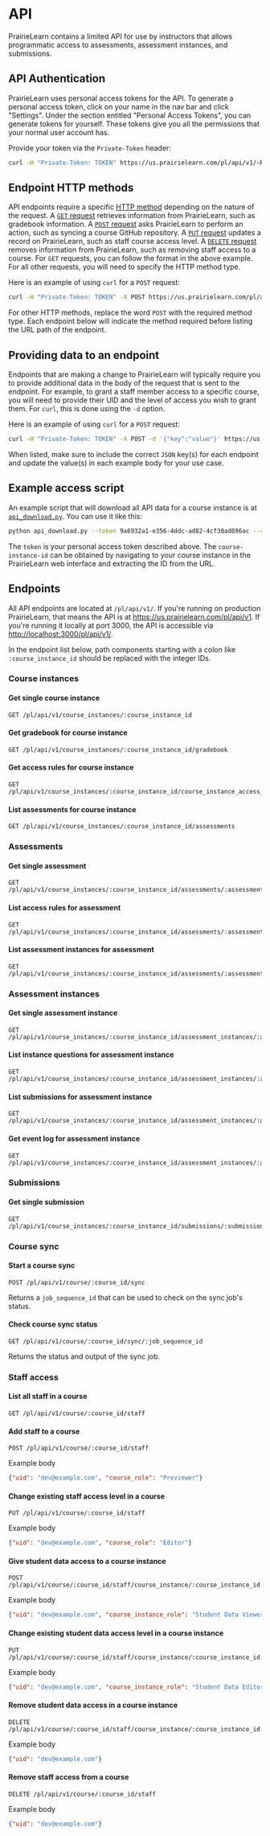 # API

PrairieLearn contains a limited API for use by instructors that allows programmatic access to assessments, assessment instances, and submissions.

## API Authentication

PrairieLearn uses personal access tokens for the API. To generate a personal access token, click on your name in the nav bar and click "Settings". Under the section entitled "Personal Access Tokens", you can generate tokens for yourself. These tokens give you all the permissions that your normal user account has.

Provide your token via the `Private-Token` header:

```sh
curl -H "Private-Token: TOKEN" https://us.prairielearn.com/pl/api/v1/<REST_OF_PATH>
```

## Endpoint HTTP methods

API endpoints require a specific [HTTP method](https://developer.mozilla.org/en-US/docs/Web/HTTP/Reference/Methods) depending on the nature of the request. A [`GET` request](https://developer.mozilla.org/en-US/docs/Web/HTTP/Reference/Methods/GET) retrieves information from PrairieLearn, such as gradebook information. A [`POST` request](https://developer.mozilla.org/en-US/docs/Web/HTTP/Reference/Methods/POST) asks PrairieLearn to perform an action, such as syncing a course GitHub repository. A [`PUT` request](https://developer.mozilla.org/en-US/docs/Web/HTTP/Reference/Methods/PUT) updates a record on PrairieLearn, such as staff course access level. A [`DELETE` request](https://developer.mozilla.org/en-US/docs/Web/HTTP/Reference/Methods/DELETE) removes information from PrairieLearn, such as removing staff access to a course. For `GET` requests, you can follow the format in the above example. For all other requests, you will need to specify the HTTP method type.

Here is an example of using `curl` for a `POST` request:

```sh
curl -H "Private-Token: TOKEN" -X POST https://us.prairielearn.com/pl/api/v1/<REST_OF_PATH>
```

For other HTTP methods, replace the word `POST` with the required method type. Each endpoint below will indicate the method required before listing the URL path of the endpoint.

## Providing data to an endpoint

Endpoints that are making a change to PrairieLearn will typically require you to provide additional data in the body of the request that is sent to the endpoint. For example, to grant a staff member access to a specific course, you will need to provide their UID and the level of access you wish to grant them. For `curl`, this is done using the `-d` option.

Here is an example of using `curl` for a `POST` request:

```sh
curl -H "Private-Token: TOKEN" -X POST -d '{"key":"value"}' https://us.prairielearn.com/pl/api/v1/<REST_OF_PATH>
```

When listed, make sure to include the correct `JSON` key(s) for each endpoint and update the value(s) in each example body for your use case.

## Example access script

An example script that will download all API data for a course instance is at [`api_download.py`](https://github.com/PrairieLearn/PrairieLearn/blob/master/contrib/api_download.py). You can use it like this:

```sh
python api_download.py --token 9a6932a1-e356-4ddc-ad82-4cf30ad896ac --course-instance-id 29832 --output-dir tam212fa18
```

The `token` is your personal access token described above. The `course-instance-id` can be obtained by navigating to your course instance in the PrairieLearn web interface and extracting the ID from the URL.

## Endpoints

All API endpoints are located at `/pl/api/v1/`. If you're running on production PrairieLearn, that means the API is at <https://us.prairielearn.com/pl/api/v1>. If you're running it locally at port 3000, the API is accessible via <http://localhost:3000/pl/api/v1/>.

In the endpoint list below, path components starting with a colon like `:course_instance_id` should be replaced with the integer IDs.

### Course instances

#### Get single course instance

```text
GET /pl/api/v1/course_instances/:course_instance_id
```

#### Get gradebook for course instance

```text
GET /pl/api/v1/course_instances/:course_instance_id/gradebook
```

#### Get access rules for course instance

```text
GET /pl/api/v1/course_instances/:course_instance_id/course_instance_access_rules
```

#### List assessments for course instance

```text
GET /pl/api/v1/course_instances/:course_instance_id/assessments
```

### Assessments

#### Get single assessment

```text
GET /pl/api/v1/course_instances/:course_instance_id/assessments/:assessment_id
```

#### List access rules for assessment

```text
GET /pl/api/v1/course_instances/:course_instance_id/assessments/:assessment_id/assessment_access_rules
```

#### List assessment instances for assessment

```text
GET /pl/api/v1/course_instances/:course_instance_id/assessments/:assessment_id/assessment_instances
```

### Assessment instances

#### Get single assessment instance

```text
GET /pl/api/v1/course_instances/:course_instance_id/assessment_instances/:assessment_instance_id
```

#### List instance questions for assessment instance

```text
GET /pl/api/v1/course_instances/:course_instance_id/assessment_instances/:assessment_instance_id/instance_questions
```

#### List submissions for assessment instance

```text
GET /pl/api/v1/course_instances/:course_instance_id/assessment_instances/:assessment_instance_id/submissions
```

#### Get event log for assessment instance

```text
GET /pl/api/v1/course_instances/:course_instance_id/assessment_instances/:assessment_instance_id/log
```

### Submissions

#### Get single submission

```text
GET /pl/api/v1/course_instances/:course_instance_id/submissions/:submission_id
```

### Course sync

#### Start a course sync

```text
POST /pl/api/v1/course/:course_id/sync
```

Returns a `job_sequence_id` that can be used to check on the sync job's status.

#### Check course sync status

```text
GET /pl/api/v1/course/:course_id/sync/:job_sequence_id
```

Returns the status and output of the sync job.

### Staff access

#### List all staff in a course

```text
GET /pl/api/v1/course/:course_id/staff
```

#### Add staff to a course

```text
POST /pl/api/v1/course/:course_id/staff
```

Example body
```json
{"uid": "dev@example.com", "course_role": "Previewer"}
```

#### Change existing staff access level in a course

```text
PUT /pl/api/v1/course/:course_id/staff
```

Example body
```json
{"uid": "dev@example.com", "course_role": "Editor"}
```

#### Give student data access to a course instance

```text
POST /pl/api/v1/course/:course_id/staff/course_instance/:course_instance_id
```

Example body
```json
{"uid": "dev@example.com", "course_instance_role": "Student Data Viewer"}
```

#### Change existing student data access level in a course instance

```text
PUT /pl/api/v1/course/:course_id/staff/course_instance/:course_instance_id
```

Example body
```json
{"uid": "dev@example.com", "course_instance_role": "Student Data Editor"}
```

#### Remove student data access in a course instance

```text
DELETE /pl/api/v1/course/:course_id/staff/course_instance/:course_instance_id
```

Example body
```json
{"uid": "dev@example.com"}
```

#### Remove staff access from a course

```text
DELETE /pl/api/v1/course/:course_id/staff
```

Example body
```json
{"uid": "dev@example.com"}
```
